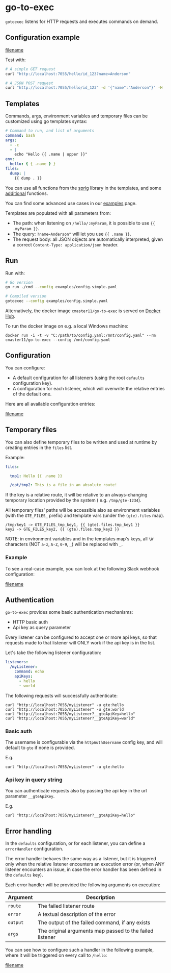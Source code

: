 # go-to-exec

`gotoexec` listens for HTTP requests and executes commands on demand.

## Configuration example

[filename](../examples/config.simple.yaml ':include :type=code')

Test with:

```bash
# A simple GET request 
curl "http://localhost:7055/hello/id_123?name=Anderson"

# A JSON POST request
curl "http://localhost:7055/hello/id_123" -d '{"name":"Anderson"}' -H 'Content-Type: application/json'
```

## Templates

Commands, args, environment variables and temporary files can be customized using go templates syntax:

```yaml
# Command to run, and list of arguments
command: bash
args:
  - -c
  - |
    echo "Hello {{ .name | upper }}"
env:
  hello: { { .name } }
files:
  dump: |
    {{ dump . }}
```

You can use all functions from the [sprig](https://github.com/Masterminds/sprig) library in the templates, and
some [additional](/template-functions.md) functions.

You can find some advanced use cases in our [examples](/examples) page.

Templates are populated with all parameters from:

* The path: when listening on `/hello/:myParam`, it is possible to use `{{ .myParam }}`.
* The query: `?name=Anderson"` will let you use `{{ .name }}`.
* The request body: all JSON objects are automatically interpreted, given a correct `Content-Type: application/json`
  header.

## Run

Run with:

```bash
# Go version
go run ./cmd --config examples/config.simple.yaml

# Compiled version
gotoexec --config examples/config.simple.yaml
```

Alternatively, the docker image `cmaster11/go-to-exec` is served
on [Docker Hub](https://hub.docker.com/r/cmaster11/go-to-exec).

To run the docker image on e.g. a local Windows machine:

```
docker run -i -t -v "C:/path/to/config.yaml:/mnt/config.yaml" --rm cmaster11/go-to-exec --config /mnt/config.yaml 
```

## Configuration

You can configure:

* A default configuration for all listeners (using the root `defaults` configuration key).
* A configuration for each listener, which will overwrite the relative entries of the default one.

Here are all available configuration entries:

[filename](../pkg/config.go ':include :type=code :fragment=config-docs')

## Temporary files

You can also define temporary files to be written and used at runtime by creating entries in the `files` list.

Example:

```yaml
files:

  tmp1: Hello {{ .name }}

  /opt/tmp2: This is a file in an absolute route!
```

If the key is a relative route, it will be relative to an always-changing temporary location provided by the system (
e.g. `/tmp/gte-1234`).

All temporary files' paths will be accessible also as environment variables (with the `GTE_FILES_` prefix) and template
vars (under the `(gte).files` map).

```
/tmp/key1 -> GTE_FILES_tmp_key1, {{ (gte).files.tmp_key1 }}
key2 -> GTE_FILES_key2, {{ (gte).files.tmp_key2 }}
```

NOTE: in environment variables and in the templates map's keys, all `\W` characters (NOT `a-z`, `A-Z`, `0-9`, `_`) will
be replaced with `_`.

### Example

To see a real-case example, you can look at the following Slack webhook configuration:

[filename](../examples/config.slack.yaml ':include :type=code')

## Authentication

`go-to-exec` provides some basic authentication mechanisms:

* HTTP basic auth
* Api key as query parameter

Every listener can be configured to accept one or more api keys, so that requests made to that listener will ONLY work
if the api key is in the list.

Let's take the following listener configuration:

```yaml
listeners:
  /myListener:
    command: echo
    apiKeys:
      - hello
      - world
```

The following requests will successfully authenticate:

```
curl "http://localhost:7055/myListener" -u gte:hello
curl "http://localhost:7055/myListener" -u gte:world
curl "http://localhost:7055/myListener?__gteApiKey=hello"
curl "http://localhost:7055/myListener?__gteApiKey=world"
```

### Basic auth

The username is configurable via the `httpAuthUsername` config key, and will default to `gte` if none is provided.

E.g.

```
curl "http://localhost:7055/myListener" -u gte:hello
```

### Api key in query string

You can authenticate requests also by passing the api key in the url parameter `__gteApiKey`.

E.g.

```
curl "http://localhost:7055/myListener?__gteApiKey=hello"
```

## Error handling

In the `defaults` configuration, or for each listener, you can define a `errorHandler` configuration.

The error handler behaves the same way as a listener, but it is triggered only when the relative listener encounters an
execution error (or, when ANY listener encounters an issue, in case the error handler has been defined in the `defaults` key).

Each error handler will be provided the following arguments on execution:

|Argument|Description|
|-|-|
| `route` | The failed listener route |
| `error` | A textual description of the error |
| `output` | The output of the failed command, if any exists |
| `args` | The original arguments map passed to the failed listener |

You can see how to configure such a handler in the following example, where it will be triggered on every call to `/hello`:

[filename](../examples/config.onerror.yaml ':include :type=code')